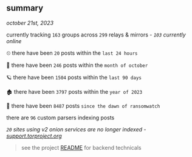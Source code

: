 
## summary
_october 21st, 2023_

currently tracking `163` groups across `299` relays & mirrors - _`103` currently online_

⏲ there have been `20` posts within the `last 24 hours`

🦈 there have been `246` posts within the `month of october`

🪐 there have been `1504` posts within the `last 90 days`

🏚 there have been `3797` posts within the `year of 2023`

🦕 there have been `8487` posts `since the dawn of ransomwatch`

there are `96` custom parsers indexing posts

_`20` sites using v2 onion services are no longer indexed - [support.torproject.org](https://support.torproject.org/onionservices/v2-deprecation/)_

> see the project [README](https://github.com/joshhighet/ransomwatch#ransomwatch--) for backend technicals
